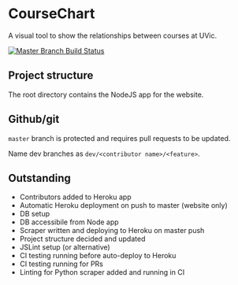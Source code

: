 # CourseChart
A visual tool to show the relationships between courses at UVic.

[![Master Branch Build Status](https://travis-ci.com/jkirkwin/CourseChart.svg?branch=master)](https://travis-ci.com/jkirkwin/CourseChart)

## Project structure
The root directory contains the NodeJS app for the website. 

## Github/git
`master` branch is protected and requires pull requests to be updated.

Name dev branches as `dev/<contributor name>/<feature>`.

## Outstanding
* Contributors added to Heroku app
* Automatic Heroku deployment on push to master (website only)
* DB setup 
* DB accessibile from Node app
* Scraper written and deploying to Heroku on master push
* Project structure decided and updated
* JSLint setup (or alternative)
* CI testing running before auto-deploy to Heroku
* CI testing running for PRs
* Linting for Python scraper added and running in CI